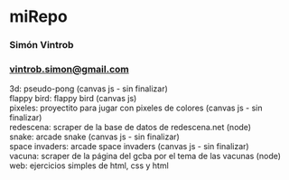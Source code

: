 # miRepo
### Simón Vintrob
### vintrob.simon@gmail.com
3d: pseudo-pong (canvas js - sin finalizar) <br />
flappy bird: flappy bird (canvas js) <br />
pixeles: proyectito para jugar con pixeles de colores (canvas js - sin finalizar) <br />
redescena: scraper de la base de datos de redescena.net (node) <br />
snake: arcade snake (canvas js - sin finalizar) <br />
space invaders: arcade space invaders (canvas js - sin finalizar) <br />
vacuna: scraper de la página del gcba por el tema de las vacunas (node) <br />
web: ejercicios simples de html, css y html <br />
